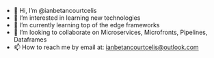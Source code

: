 - 👋 Hi, I’m @ianbetancourtcelis
- 👀 I’m interested in learning new technologies
- 🌱 I’m currently learning top of the edge frameworks
- 💞️ I’m looking to collaborate on Microservices, Microfronts, Pipelines, Dataframes
- 📫 How to reach me by email at: ianbetancourtcelis@outlook.com

<!---
ianbetancourtcelis/ianbetancourtcelis is a ✨ special ✨ repository because its `README.md` (this file) appears on your GitHub profile.
You can click the Preview link to take a look at your changes.
--->
